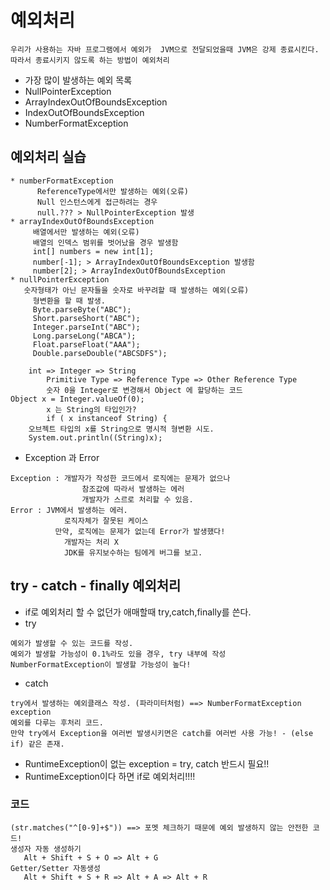 # 예외처리
```
우리가 사용하는 자바 프로그램에서 예외가  JVM으로 전달되었을때 JVM은 강제 종료시킨다.
따라서 종료시키지 않도록 하는 방법이 예외처리
```
* 가장 많이 발생하는 예외 목록
* NullPointerException
* ArrayIndexOutOfBoundsException
* IndexOutOfBoundsException
* NumberFormatException
## 예외처리 실습
```
* numberFormatException
	  ReferenceType에서만 발생하는 예외(오류)
	  Null 인스턴스에게 접근하려는 경우
	  null.??? > NullPointerException 발생
* arrayIndexOutOfBoundsException
	 배열에서만 발생하는 예외(오류)
	 배열의 인덱스 범위를 벗어났을 경우 발생함
	 int[] numbers = new int[1];
	 number[-1]; > ArrayIndexOutOfBoundsException 발생함
	 number[2]; > ArrayIndexOutOfBoundsException
* nullPointerException
   숫자형태가 아닌 문자들을 숫자로 바꾸려할 때 발생하는 예외(오류)
	 형변환을 할 때 발생.
	 Byte.parseByte("ABC");
	 Short.parseShort("ABC");
	 Integer.parseInt("ABC");
	 Long.parseLong("ABCA");
	 Float.parseFloat("AAA");
	 Double.parseDouble("ABCSDFS");
```
```
    int => Integer => String
		Primitive Type => Reference Type => Other Reference Type
		숫자 0을 Integer로 변경해서 Object 에 할당하는 코드
Object x = Integer.valueOf(0);
		x 는 String의 타입인가?
		if ( x instanceof String) {
    오브젝트 타입의 x를 String으로 명시적 형변환 시도.
    System.out.println((String)x);
```
* Exception 과 Error
```
Exception : 개발자가 작성한 코드에서 로직에는 문제가 없으나
		        참조값에 따라서 발생하는 에러
		        개발자가 스르로 처리할 수 있음.
Error : JVM에서 발생하는 에러.
		    로직자체가 잘못된 케이스
  		  만약, 로직에는 문제가 없는데 Error가 발생했다!
		    개발자는 처리 X
		    JDK를 유지보수하는 팀에게 버그를 보고.
```
## try - catch - finally 예외처리
* if로 예외처리 할 수 없던가 애매할때 try,catch,finally를 쓴다.
* try
```
예외가 발생할 수 있는 코드를 작성.
예외가 발생할 가능성이 0.1%라도 있을 경우, try 내부에 작성
NumberFormatException이 발생할 가능성이 높다!
```
* catch
```
try에서 발생하는 예외클래스 작성. (파라미터처럼) ==> NumberFormatException exception
예외를 다루는 후처리 코드.
만약 try에서 Exception을 여러번 발생시키면은 catch를 여러번 사용 가능! - (else if) 같은 존재.
```
* RuntimeException이 없는 exception = try, catch 반드시 필요!!
* RuntimeException이다 하면 if로 예외처리!!!!

### 코드
```
(str.matches("^[0-9]+$")) ==> 포멧 체크하기 때문에 예외 발생하지 않는 안전한 코드!
생성자 자동 생성하기
   Alt + Shift + S + O => Alt + G 
Getter/Setter 자동생성
   Alt + Shift + S + R => Alt + A => Alt + R
```
